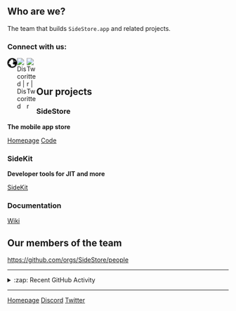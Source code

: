 <!-- 
Docs: How to use GitHub README and actions to auto-generate embedded content.
https://github.com/anuraghazra/github-readme-stats
https://www.youtube.com/watch?v=n6d4KHSKqGk
https://github.com/rahuldkjain/github-profile-readme-generator
 -->

## Who are we?

The team that builds `SideStore.app` and related projects.

### Connect with us:

<!--
[![Website](https://img.shields.io/website?label=sidestore.io&style=for-the-badge&url=https://sidestore.io)](https://sidestore.io)
[![Twitter Follow](https://img.shields.io/twitter/follow/sidestore_io?color=1DA1F2&logo=twitter&style=for-the-badge)](https://twitter.com/intent/follow?original_referer=https%3A%2F%2Fgithub.com%2Fsidestore&screen_name=sidestore)
[![GitHub Followers](https://img.shields.io/github/followers/sidestore?style=for-the-badge)]()
[![GitHub Sponsors](https://img.shields.io/github/sponsors/sidestore?style=for-the-badge
)]() 
-->

[<img align="left" alt="sidestore.io" width="22px" src="https://raw.githubusercontent.com/iconic/open-iconic/master/svg/globe.svg" />][website]
[<img align="left" alt="Discord | Discord" width="22px" src="https://cdn.jsdelivr.net/npm/simple-icons@v3/icons/discord.svg" />][discord]
[<img align="left" alt="Twitter | Twitter" width="22px" src="https://cdn.jsdelivr.net/npm/simple-icons@v3/icons/twitter.svg" />][twitter]

<br />
<br />

## Our projects

### SideStore

__The mobile app store__

[Homepage][website]
[Code][git.sidestore]

### SideKit

__Developer tools for JIT and more__

[SideKit][git.sidekit]

### Documentation

[Wiki][wiki]

## Our members of the team

https://github.com/orgs/SideStore/people

---

<details>
  <summary>:zap: Recent GitHub Activity</summary>

<!--START_SECTION:activity-->
1. 🗣 Commented on [#855](https://github.com/SideStore/SideStore/issues/855) in [SideStore/SideStore](https://github.com/SideStore/SideStore)
2. 🗣 Commented on [#835](https://github.com/SideStore/SideStore/issues/835) in [SideStore/SideStore](https://github.com/SideStore/SideStore)
3. 🗣 Commented on [#12](https://github.com/SideStore/SideServer-for-Linux/issues/12) in [SideStore/SideServer-for-Linux](https://github.com/SideStore/SideServer-for-Linux)
4. 🗣 Commented on [#835](https://github.com/SideStore/SideStore/issues/835) in [SideStore/SideStore](https://github.com/SideStore/SideStore)
5. 🗣 Commented on [#835](https://github.com/SideStore/SideStore/issues/835) in [SideStore/SideStore](https://github.com/SideStore/SideStore)
6. 🗣 Commented on [#855](https://github.com/SideStore/SideStore/issues/855) in [SideStore/SideStore](https://github.com/SideStore/SideStore)
7. 🗣 Commented on [#856](https://github.com/SideStore/SideStore/issues/856) in [SideStore/SideStore](https://github.com/SideStore/SideStore)
8. 🗣 Commented on [#856](https://github.com/SideStore/SideStore/issues/856) in [SideStore/SideStore](https://github.com/SideStore/SideStore)
9. 🎉 Merged PR [#857](https://github.com/SideStore/SideStore/pull/857) in [SideStore/SideStore](https://github.com/SideStore/SideStore)
10. 🗣 Commented on [#857](https://github.com/SideStore/SideStore/issues/857) in [SideStore/SideStore](https://github.com/SideStore/SideStore)
11. 💪 Opened PR [#857](https://github.com/SideStore/SideStore/pull/857) in [SideStore/SideStore](https://github.com/SideStore/SideStore)
12. 🗣 Commented on [#12](https://github.com/SideStore/SideServer-for-Linux/issues/12) in [SideStore/SideServer-for-Linux](https://github.com/SideStore/SideServer-for-Linux)
13. 🗣 Commented on [#856](https://github.com/SideStore/SideStore/issues/856) in [SideStore/SideStore](https://github.com/SideStore/SideStore)
14. 🗣 Commented on [#856](https://github.com/SideStore/SideStore/issues/856) in [SideStore/SideStore](https://github.com/SideStore/SideStore)
15. ❗️ Closed issue [#852](https://github.com/SideStore/SideStore/issues/852) in [SideStore/SideStore](https://github.com/SideStore/SideStore)
16. ❗️ Opened issue [#856](https://github.com/SideStore/SideStore/issues/856) in [SideStore/SideStore](https://github.com/SideStore/SideStore)
17. ❗️ Opened issue [#855](https://github.com/SideStore/SideStore/issues/855) in [SideStore/SideStore](https://github.com/SideStore/SideStore)
18. ❗️ Opened issue [#854](https://github.com/SideStore/SideStore/issues/854) in [SideStore/SideStore](https://github.com/SideStore/SideStore)
19. 🎉 Merged PR [#853](https://github.com/SideStore/SideStore/pull/853) in [SideStore/SideStore](https://github.com/SideStore/SideStore)
20. 💪 Opened PR [#9](https://github.com/SideStore/AltSign/pull/9) in [SideStore/AltSign](https://github.com/SideStore/AltSign)
<!--END_SECTION:activity-->

</details>

---

[Homepage][patreon] [Discord][discord] [Twitter][twitter]

<!--
- [Patreon][patreon]
- [OpenCollective][opencollective]
- [YouTube][youtube]
-->

[website]: https://sidestore.io
[wiki]: https://wiki.sidestore.io
[twitter]: https://twitter.com/sidestore_io
[discord]: https://discord.gg/sidestore-949183273383395328
[youtube]: https://youtube.com/TODO
[patreon]: https://www.patreon.com/SideStore
[opencollective]: https://opencollective.com/TODO
[git.sidestore]: https://github.com/SideStore/SideStore/
[git.sidekit]: https://github.com/SideStore/SideKit

